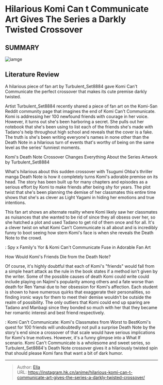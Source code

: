 # Hilarious Komi Can t Communicate Art Gives The Series a Darkly Twisted Crossover


## SUMMARY 

![iamge](https://static1.srcdn.com/wordpress/wp-content/uploads/2023/09/komi-death-note-featured.jpg)

## Literature Review

A hilarious piece of fan art by Turbulent_Set8884 gave Komi Can&#39;t Communicate the perfect crossover that makes its cute premise darkly twisted.





Artist Turbulent_Set8884 recently shared a piece of fan art on the Komi-San Reddit community page that imagines the end of Komi Can&#39;t Communicate. Komi is addressing her 100 newfound friends with courage in her voice. However, it turns out she&#39;s been harboring a secret. She pulls out her notebook that she&#39;s been using to list each of the friends she&#39;s made with Tadano&#39;s help throughout high school and reveals that the cover is a fake. The truth is she&#39;s been writing everyone&#39;s names in none other than the Death Note in a hilarious turn of events that&#39;s worthy of being on the same level as the series&#39; funniest moments.





 Komi&#39;s Death Note Crossover Changes Everything About the Series 
        Artwork by Turbulent_Set8884   

What&#39;s hilarious about this sudden crossover with Tsugumi Ohba&#39;s thriller manga Death Note is how it completely turns Komi&#39;s adorable premise on its head. The story has been built up for many chapters and episodes as a serious effort by Komi to make friends after being shy for years. The plot twist that she&#39;s been planning the demise of her classmates this entire time shows that she&#39;s as clever as Light Yagami in hiding her emotions and true intentions.

This fan art shows an alternate reality where Komi likely saw her classmates as nuisances that she wanted to be rid of since they all obsess over her, so she hatched a plot and used Tadano to get rid of them once and for all. It&#39;s a clever twist on what Komi Can&#39;t Communicate is all about and is incredibly funny to boot seeing how stern Komi&#39;s face is when she reveals the Death Note to the crowd.




 : Spy x Family&#39;s Yor &amp; Komi Can&#39;t Communicate Fuse in Adorable Fan Art



 How Would Komi&#39;s Friends Die from the Death Note? 
          

Of course, it&#39;s highly doubtful that each of Komi&#39;s &#34;friends&#34; would fall from a simple heart attack as the rule in the book states if a method isn&#39;t given by the writer. Some of the possible causes of death Komi could write could include playing on Najimi&#39;s popularity among others and a fate worse than death for Ren Yamai due to her obsession for Komi&#39;s affection. Each student is shown to have numerous quirks that exaggerate their personalities, so finding ironic ways for them to meet their demise wouldn&#39;t be outside the realm of possibility. The only outliers that Komi could end up sparing are Tadano and Manbagi since they bonded so much with her that they became her romantic interest and best friend respectively.




 : Komi Can&#39;t Communicate: Komi&#39;s Classmates from Worst to BestKomi&#39;s quest for 100 friends will undoubtedly not pull a surprise Death Note by the story&#39;s end since a crossover of that scale would have serious implications for Komi&#39;s true motives. However, it&#39;s a funny glimpse into a What If scenario. Komi Can&#39;t Communicate is a wholesome and sweet series, so Turbulent_Set8884&#39;s Death Note crossover gives it a hilariously twisted spin that should please Komi fans that want a bit of dark humor.



---

> Author: [Ella](https://instagram.hk.cn/)  
> URL: https://instagram.hk.cn/anime/hilarious-komi-can-t-communicate-art-gives-the-series-a-darkly-twisted-crossover/  

